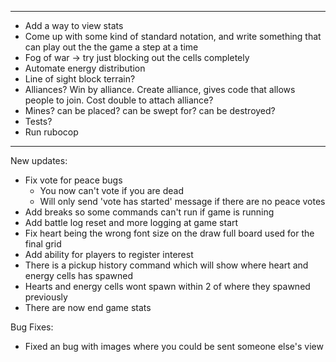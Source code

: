 -------------------------
- Add a way to view stats
- Come up with some kind of standard notation, and write something that can play out the the game a step at a time
- Fog of war -> try just blocking out the cells completely
- Automate energy distribution
- Line of sight block terrain?
- Alliances? Win by alliance. Create alliance, gives code that allows people to join. Cost double to attach alliance?
- Mines? can be placed? can be swept for? can be destroyed?
- Tests?
- Run rubocop

-------------------------
New updates:
- Fix vote for peace bugs
  - You now can't vote if you are dead
  - Will only send 'vote has started' message if there are no peace votes
- Add breaks so some commands can't run if game is running
- Add battle log reset and more logging at game start
- Fix heart being the wrong font size on the draw full board used for the final grid
- Add ability for players to register interest
- There is a pickup history command which will show where heart and energy cells has spawned
- Hearts and energy cells wont spawn within 2 of where they spawned previously
- There are now end game stats

Bug Fixes:
- Fixed an bug with images where you could be sent someone else's view
